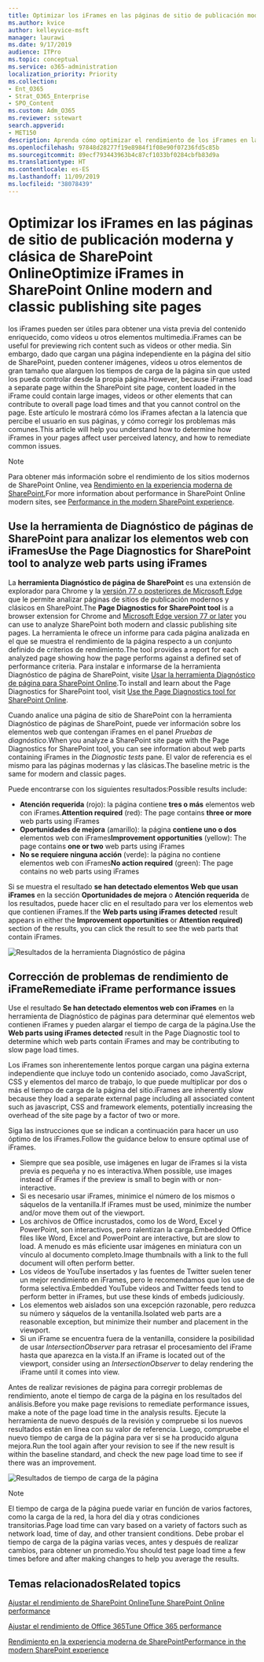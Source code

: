 ```yaml
---
title: Optimizar los iFrames en las páginas de sitio de publicación moderna y clásica de SharePoint Online
ms.author: kvice
author: kelleyvice-msft
manager: laurawi
ms.date: 9/17/2019
audience: ITPro
ms.topic: conceptual
ms.service: o365-administration
localization_priority: Priority
ms.collection:
- Ent_O365
- Strat_O365_Enterprise
- SPO_Content
ms.custom: Adm_O365
ms.reviewer: sstewart
search.appverid:
- MET150
description: Aprenda cómo optimizar el rendimiento de los iFrames en las páginas de sitio de publicación moderna y clásica de SharePoint Online
ms.openlocfilehash: 97848d28277f19e8984f1f08e90f07236fd5c85b
ms.sourcegitcommit: 89ecf793443963b4c87cf1033bf0284cbfb83d9a
ms.translationtype: HT
ms.contentlocale: es-ES
ms.lasthandoff: 11/09/2019
ms.locfileid: "38078439"
---
```

# <a name="optimize-iframes-in-sharepoint-online-modern-and-classic-publishing-site-pages"></a><span data-ttu-id="ab1cb-103">Optimizar los iFrames en las páginas de sitio de publicación moderna y clásica de SharePoint Online</span><span class="sxs-lookup"><span data-stu-id="ab1cb-103">Optimize iFrames in SharePoint Online modern and classic publishing site pages</span></span>

<span data-ttu-id="ab1cb-104">los iFrames pueden ser útiles para obtener una vista previa del contenido enriquecido, como vídeos u otros elementos multimedia.</span><span class="sxs-lookup"><span data-stu-id="ab1cb-104">iFrames can be useful for previewing rich content such as videos or other media.</span></span> <span data-ttu-id="ab1cb-105">Sin embargo, dado que cargan una página independiente en la página del sitio de SharePoint, pueden contener imágenes, vídeos u otros elementos de gran tamaño que alarguen los tiempos de carga de la página sin que usted los pueda controlar desde la propia página.</span><span class="sxs-lookup"><span data-stu-id="ab1cb-105">However, because iFrames load a separate page within the SharePoint site page, content loaded in the iFrame could contain large images, videos or other elements that can contribute to overall page load times and that you cannot control on the page.</span></span> <span data-ttu-id="ab1cb-106">Este artículo le mostrará cómo los iFrames afectan a la latencia que percibe el usuario en sus páginas, y cómo corregir los problemas más comunes.</span><span class="sxs-lookup"><span data-stu-id="ab1cb-106">This article will help you understand how to determine how iFrames in your pages affect user perceived latency, and how to remediate common issues.</span></span>

>[!NOTE]
><span data-ttu-id="ab1cb-107">Para obtener más información sobre el rendimiento de los sitios modernos de SharePoint Online, vea [Rendimiento en la experiencia moderna de SharePoint.](https://docs.microsoft.com/sharepoint/modern-experience-performance)</span><span class="sxs-lookup"><span data-stu-id="ab1cb-107">For more information about performance in SharePoint Online modern sites, see [Performance in the modern SharePoint experience](https://docs.microsoft.com/sharepoint/modern-experience-performance).</span></span>

## <a name="use-the-page-diagnostics-for-sharepoint-tool-to-analyze-web-parts-using-iframes"></a><span data-ttu-id="ab1cb-108">Use la herramienta de Diagnóstico de páginas de SharePoint para analizar los elementos web con iFrames</span><span class="sxs-lookup"><span data-stu-id="ab1cb-108">Use the Page Diagnostics for SharePoint tool to analyze web parts using iFrames</span></span>

<span data-ttu-id="ab1cb-109">La **herramienta Diagnóstico de página de SharePoint** es una extensión de explorador para Chrome y la [versión 77 o posteriores de Microsoft Edge](https://www.microsoftedgeinsider.com/download?form=MI13E8&OCID=MI13E8) que le permite analizar páginas de sitios de publicación modernos y clásicos en SharePoint.</span><span class="sxs-lookup"><span data-stu-id="ab1cb-109">The **Page Diagnostics for SharePoint tool** is a browser extension for Chrome and [Microsoft Edge version 77 or later](https://www.microsoftedgeinsider.com/download?form=MI13E8&OCID=MI13E8) you can use to analyze SharePoint both modern and classic publishing site pages.</span></span> <span data-ttu-id="ab1cb-110">La herramienta le ofrece un informe para cada página analizada en el que se muestra el rendimiento de la página respecto a un conjunto definido de criterios de rendimiento.</span><span class="sxs-lookup"><span data-stu-id="ab1cb-110">The tool provides a report for each analyzed page showing how the page performs against a defined set of performance criteria.</span></span> <span data-ttu-id="ab1cb-111">Para instalar e informarse de la herramienta Diagnóstico de página de SharePoint, visite [Usar la herramienta Diagnóstico de página para SharePoint Online](page-diagnostics-for-spo.md).</span><span class="sxs-lookup"><span data-stu-id="ab1cb-111">To install and learn about the Page Diagnostics for SharePoint tool, visit [Use the Page Diagnostics tool for SharePoint Online](page-diagnostics-for-spo.md).</span></span>

<span data-ttu-id="ab1cb-112">Cuando analice una página de sitio de SharePoint con la herramienta Diagnóstico de páginas de SharePoint, puede ver información sobre los elementos web que contengan iFrames en el panel _Pruebas de diagnóstico_.</span><span class="sxs-lookup"><span data-stu-id="ab1cb-112">When you analyze a SharePoint site page with the Page Diagnostics for SharePoint tool, you can see information about web parts containing iFrames in the _Diagnostic tests_ pane.</span></span> <span data-ttu-id="ab1cb-113">El valor de referencia es el mismo para las páginas modernas y las clásicas.</span><span class="sxs-lookup"><span data-stu-id="ab1cb-113">The baseline metric is the same for modern and classic pages.</span></span>

<span data-ttu-id="ab1cb-114">Puede encontrarse con los siguientes resultados:</span><span class="sxs-lookup"><span data-stu-id="ab1cb-114">Possible results include:</span></span>

- <span data-ttu-id="ab1cb-115">**Atención requerida** (rojo): la página contiene **tres o más** elementos web con iFrames.</span><span class="sxs-lookup"><span data-stu-id="ab1cb-115">**Attention required** (red): The page contains **three or more** web parts using iFrames</span></span>
- <span data-ttu-id="ab1cb-116">**Oportunidades de mejora** (amarillo): la página **contiene uno o dos** elementos web con iFrames</span><span class="sxs-lookup"><span data-stu-id="ab1cb-116">**Improvement opportunities** (yellow): The page contains **one or two** web parts using iFrames</span></span>
- <span data-ttu-id="ab1cb-117">**No se requiere ninguna acción** (verde): la página no contiene elementos web con iFrames</span><span class="sxs-lookup"><span data-stu-id="ab1cb-117">**No action required** (green): The page contains no web parts using iFrames</span></span>

<span data-ttu-id="ab1cb-118">Si se muestra el resultado **se han detectado elementos Web que usan iFrames** en la sección **Oportunidades de mejora** o **Atención requerida** de los resultados, puede hacer clic en el resultado para ver los elementos web que contienen iFrames.</span><span class="sxs-lookup"><span data-stu-id="ab1cb-118">If the **Web parts using iFrames detected** result appears in either the **Improvement opportunities** or **Attention required)** section of the results, you can click the result to see the web parts that contain iFrames.</span></span>

![Resultados de la herramienta Diagnóstico de página](media/modern-portal-optimization/pagediag-iframe-yellow.png)

## <a name="remediate-iframe-performance-issues"></a><span data-ttu-id="ab1cb-120">Corrección de problemas de rendimiento de iFrame</span><span class="sxs-lookup"><span data-stu-id="ab1cb-120">Remediate iFrame performance issues</span></span>

<span data-ttu-id="ab1cb-121">Use el resultado **Se han detectado elementos web con iFrames** en la herramienta de Diagnóstico de páginas para determinar qué elementos web contienen iFrames y pueden alargar el tiempo de carga de la página.</span><span class="sxs-lookup"><span data-stu-id="ab1cb-121">Use the **Web parts using iFrames detected** result in the Page Diagnostic tool to determine which web parts contain iFrames and may be contributing to slow page load times.</span></span>

<span data-ttu-id="ab1cb-122">Los iFrames son inherentemente lentos porque cargan una página externa independiente que incluye todo un contenido asociado, como JavaScript, CSS y elementos del marco de trabajo, lo que puede multiplicar por dos o más el tiempo de carga de la página del sitio.</span><span class="sxs-lookup"><span data-stu-id="ab1cb-122">iFrames are inherently slow because they load a separate external page including all associated content such as javascript, CSS and framework elements, potentially increasing the overhead of the site page by a factor of two or more.</span></span>

<span data-ttu-id="ab1cb-123">Siga las instrucciones que se indican a continuación para hacer un uso óptimo de los iFrames.</span><span class="sxs-lookup"><span data-stu-id="ab1cb-123">Follow the guidance below to ensure optimal use of iFrames.</span></span>

- <span data-ttu-id="ab1cb-124">Siempre que sea posible, use imágenes en lugar de iFrames si la vista previa es pequeña y no es interactiva.</span><span class="sxs-lookup"><span data-stu-id="ab1cb-124">When possible, use images instead of iFrames if the preview is small to begin with or non-interactive.</span></span>
- <span data-ttu-id="ab1cb-125">Si es necesario usar iFrames, minimice el número de los mismos o sáquelos de la ventanilla.</span><span class="sxs-lookup"><span data-stu-id="ab1cb-125">If iFrames must be used, minimize the number and/or move them out of the viewport.</span></span>
- <span data-ttu-id="ab1cb-126">Los archivos de Office incrustados, como los de Word, Excel y PowerPoint, son interactivos, pero ralentizan la carga.</span><span class="sxs-lookup"><span data-stu-id="ab1cb-126">Embedded Office files like Word, Excel and PowerPoint are interactive, but are slow to load.</span></span> <span data-ttu-id="ab1cb-127">A menudo es más eficiente usar imágenes en miniatura con un vínculo al documento completo.</span><span class="sxs-lookup"><span data-stu-id="ab1cb-127">Image thumbnails with a link to the full document will often perform better.</span></span>
- <span data-ttu-id="ab1cb-128">Los vídeos de YouTube insertados y las fuentes de Twitter suelen tener un mejor rendimiento en iFrames, pero le recomendamos que los use de forma selectiva.</span><span class="sxs-lookup"><span data-stu-id="ab1cb-128">Embedded YouTube videos and Twitter feeds tend to perform better in iFrames, but use these kinds of embeds judiciously.</span></span>
- <span data-ttu-id="ab1cb-129">Los elementos web aislados son una excepción razonable, pero reduzca su número y sáquelos de la ventanilla.</span><span class="sxs-lookup"><span data-stu-id="ab1cb-129">Isolated web parts are a reasonable exception, but minimize their number and placement in the viewport.</span></span>
- <span data-ttu-id="ab1cb-130">Si un iFrame se encuentra fuera de la ventanilla, considere la posibilidad de usar _IntersectionObserver_ para retrasar el procesamiento del iFrame hasta que aparezca en la vista.</span><span class="sxs-lookup"><span data-stu-id="ab1cb-130">If an iFrame is located out of the viewport, consider using an _IntersectionObserver_ to delay rendering the iFrame until it comes into view.</span></span>

<span data-ttu-id="ab1cb-131">Antes de realizar revisiones de página para corregir problemas de rendimiento, anote el tiempo de carga de la página en los resultados del análisis.</span><span class="sxs-lookup"><span data-stu-id="ab1cb-131">Before you make page revisions to remediate performance issues, make a note of the page load time in the analysis results.</span></span> <span data-ttu-id="ab1cb-132">Ejecute la herramienta de nuevo después de la revisión y compruebe si los nuevos resultados están en línea con su valor de referencia. Luego, compruebe el nuevo tiempo de carga de la página para ver si se ha producido alguna mejora.</span><span class="sxs-lookup"><span data-stu-id="ab1cb-132">Run the tool again after your revision to see if the new result is within the baseline standard, and check the new page load time to see if there was an improvement.</span></span>

![Resultados de tiempo de carga de la página](media/modern-portal-optimization/pagediag-page-load-time.png)

>[!NOTE]
><span data-ttu-id="ab1cb-134">El tiempo de carga de la página puede variar en función de varios factores, como la carga de la red, la hora del día y otras condiciones transitorias.</span><span class="sxs-lookup"><span data-stu-id="ab1cb-134">Page load time can vary based on a variety of factors such as network load, time of day, and other transient conditions.</span></span> <span data-ttu-id="ab1cb-135">Debe probar el tiempo de carga de la página varias veces, antes y después de realizar cambios, para obtener un promedio.</span><span class="sxs-lookup"><span data-stu-id="ab1cb-135">You should test page load time a few times before and after making changes to help you average the results.</span></span>

## <a name="related-topics"></a><span data-ttu-id="ab1cb-136">Temas relacionados</span><span class="sxs-lookup"><span data-stu-id="ab1cb-136">Related topics</span></span>

[<span data-ttu-id="ab1cb-137">Ajustar el rendimiento de SharePoint Online</span><span class="sxs-lookup"><span data-stu-id="ab1cb-137">Tune SharePoint Online performance</span></span>](tune-sharepoint-online-performance.md)

[<span data-ttu-id="ab1cb-138">Ajustar el rendimiento de Office 365</span><span class="sxs-lookup"><span data-stu-id="ab1cb-138">Tune Office 365 performance</span></span>](tune-office-365-performance.md)

[<span data-ttu-id="ab1cb-139">Rendimiento en la experiencia moderna de SharePoint</span><span class="sxs-lookup"><span data-stu-id="ab1cb-139">Performance in the modern SharePoint experience</span></span>](https://docs.microsoft.com/sharepoint/modern-experience-performance.md)
